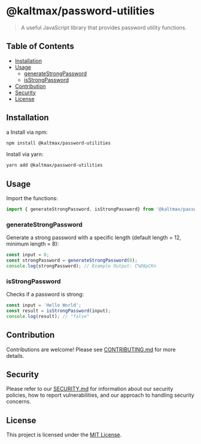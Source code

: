 # @kaltmax/password-utilities

> A useful JavaScript library that provides password utility functions.

## Table of Contents

- [Installation](#installation)
- [Usage](#usage)
  - [generateStrongPassword](#generateStrongPassword)
  - [isStrongPassword](#isStrongPassword)
- [Contribution](#contribution)
- [Security](#security)
- [License](#license)

## Installation

a
Install via npm:

```bash
npm install @kaltmax/password-utilities
```

Install via yarn:

```bash
yarn add @kaltmax/password-utilities
```

## Usage

Import the functions:

```js
import { generateStrongPassword, isStrongPassword} from '@kaltmax/password-utilities';
```

### generateStrongPassword

Generate a strong password with a specific length (default length = 12, minimum length = 8):

```js
const input = 8;
const strongPassword = generateStrongPassword(8);
console.log(strongPassword); // Example Output: C%D8pCKn
```

### isStrongPassword

Checks if a password is strong:

```js
const input = 'Hello World';
const result = isStrongPassword(input);
console.log(result); // "false"
```

## Contribution

Contributions are welcome! Please see [CONTRIBUTING.md](./CONTRIBUTING.md) for more details.

## Security

Please refer to our [SECURITY.md](./SECURITY.md) for information about our security policies, how to report vulnerabilities, and our approach to handling security concerns.

## License

This project is licensed under the [MIT License](./LICENSE.md).
